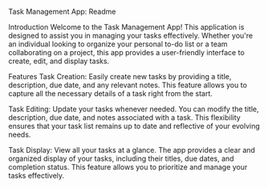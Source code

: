 Task Management App: Readme

Introduction
Welcome to the Task Management App! 
This application is designed to assist you in managing your tasks effectively. 
Whether you're an individual looking to organize your personal to-do list or a 
team collaborating on a project, this app provides a user-friendly interface to 
create, edit, and display tasks.

Features
Task Creation: 
Easily create new tasks by providing a title, description, due date, and any relevant
notes. This feature allows you to capture all the necessary details of a task right from the start.

Task Editing:
Update your tasks whenever needed. You can modify the title, description, due date, and notes associated
with a task. This flexibility ensures that your task list remains up to date and reflective of your evolving needs.

Task Display: 
View all your tasks at a glance. The app provides a clear and organized display of your tasks, including their titles, 
due dates, and completion status. This feature allows you to prioritize and manage your tasks effectively.
